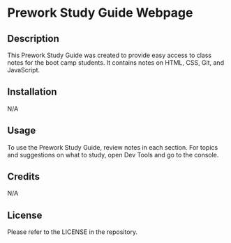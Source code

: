 # Prework Study Guide Webpage

## Description

This Prework Study Guide was created to provide easy access to class notes for the boot camp students. It contains notes on HTML, CSS, Git, and JavaScript.

## Installation 

N/A

## Usage 

To use the Prework Study Guide, review notes in each section. For topics and suggestions on what to study, open Dev Tools and go to the console.  

## Credits

N/A

## License 

Please refer to the LICENSE in the repository. 
